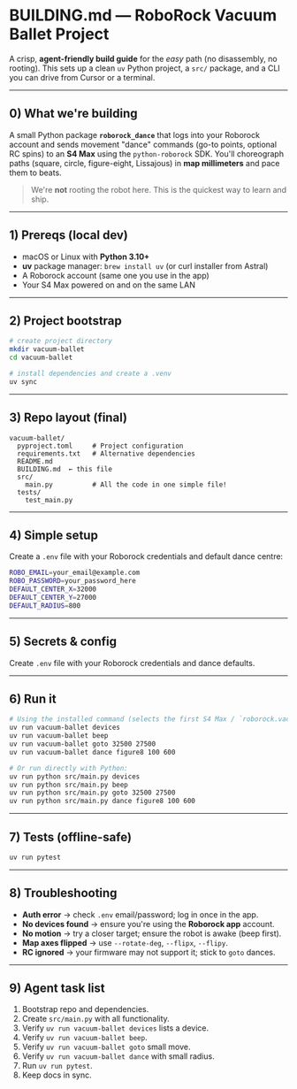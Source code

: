 # BUILDING.md — RoboRock Vacuum Ballet Project

A crisp, **agent-friendly build guide** for the *easy* path (no disassembly, no rooting). This sets up a clean `uv` Python project, a `src/` package, and a CLI you can drive from Cursor or a terminal.

---

## 0) What we're building

A small Python package **`roborock_dance`** that logs into your Roborock account and sends movement "dance" commands (go-to points, optional RC spins) to an **S4 Max** using the `python-roborock` SDK. You'll choreograph paths (square, circle, figure-eight, Lissajous) in **map millimeters** and pace them to beats.

> We're **not** rooting the robot here. This is the quickest way to learn and ship.

---

## 1) Prereqs (local dev)

- macOS or Linux with **Python 3.10+**
- **uv** package manager: `brew install uv` (or curl installer from Astral)
- A Roborock account (same one you use in the app)
- Your S4 Max powered on and on the same LAN

---

## 2) Project bootstrap

```bash
# create project directory
mkdir vacuum-ballet
cd vacuum-ballet

# install dependencies and create a .venv
uv sync
```

---

## 3) Repo layout (final)

```
vacuum-ballet/
  pyproject.toml     # Project configuration
  requirements.txt   # Alternative dependencies
  README.md
  BUILDING.md  ← this file
  src/
    main.py          # All the code in one simple file!
  tests/
    test_main.py
```

---

## 4) Simple setup

Create a `.env` file with your Roborock credentials and default dance centre:

```bash
ROBO_EMAIL=your_email@example.com
ROBO_PASSWORD=your_password_here
DEFAULT_CENTER_X=32000
DEFAULT_CENTER_Y=27000
DEFAULT_RADIUS=800
```
---

## 5) Secrets & config

Create `.env` file with your Roborock credentials and dance defaults.

---

## 6) Run it

```bash
# Using the installed command (selects the first S4 Max / `roborock.vacuum.a19`):
uv run vacuum-ballet devices
uv run vacuum-ballet beep
uv run vacuum-ballet goto 32500 27500
uv run vacuum-ballet dance figure8 100 600

# Or run directly with Python:
uv run python src/main.py devices
uv run python src/main.py beep
uv run python src/main.py goto 32500 27500
uv run python src/main.py dance figure8 100 600
```

---

## 7) Tests (offline-safe)

```bash
uv run pytest
```

---

## 8) Troubleshooting

- **Auth error** → check `.env` email/password; log in once in the app.
- **No devices found** → ensure you're using the **Roborock app** account.
- **No motion** → try a closer target; ensure the robot is awake (beep first).
- **Map axes flipped** → use `--rotate-deg`, `--flipx`, `--flipy`.
- **RC ignored** → your firmware may not support it; stick to `goto` dances.

---

## 9) Agent task list

1. Bootstrap repo and dependencies.
2. Create `src/main.py` with all functionality.
3. Verify `uv run vacuum-ballet devices` lists a device.
4. Verify `uv run vacuum-ballet beep`.
5. Verify `uv run vacuum-ballet goto` small move.
6. Verify `uv run vacuum-ballet dance` with small radius.
7. Run `uv run pytest`.
8. Keep docs in sync.
